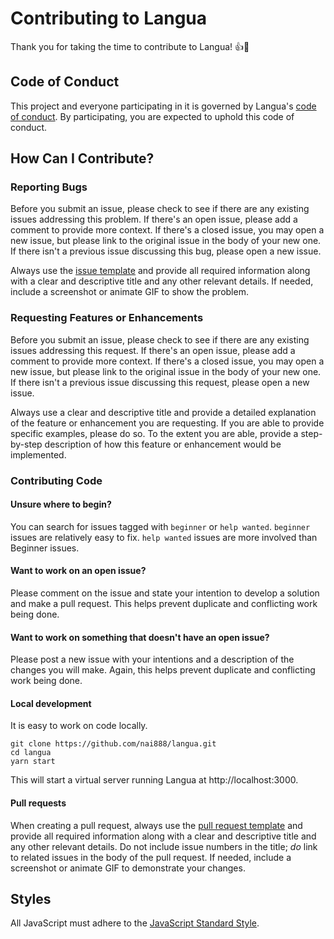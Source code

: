 # Contributing to Langua

Thank you for taking the time to contribute to Langua! :+1::tada:

## Code of Conduct

This project and everyone participating in it is governed by Langua's [code of conduct](https://github.com/nai888/langua/blob/master/CODE_OF_CONDUCT.md). By participating, you are expected to uphold this code of conduct.

## How Can I Contribute?

### Reporting Bugs

Before you submit an issue, please check to see if there are any existing issues addressing this problem. If there's an open issue, please add a comment to provide more context. If there's a closed issue, you may open a new issue, but please link to the original issue in the body of your new one. If there isn't a previous issue discussing this bug, please open a new issue.

Always use the [issue template](https://github.com/nai888/langua/blob/master/.github/ISSUE_TEMPLATE.md) and provide all required information along with a clear and descriptive title and any other relevant details. If needed, include a screenshot or animate GIF to show the problem.

### Requesting Features or Enhancements

Before you submit an issue, please check to see if there are any existing issues addressing this request. If there's an open issue, please add a comment to provide more context. If there's a closed issue, you may open a new issue, but please link to the original issue in the body of your new one. If there isn't a previous issue discussing this request, please open a new issue.

Always use a clear and descriptive title and provide a detailed explanation of the feature or enhancement you are requesting. If you are able to provide specific examples, please do so. To the extent you are able, provide a step-by-step description of how this feature or enhancement would be implemented.

### Contributing Code

#### Unsure where to begin?

You can search for issues tagged with `beginner` or `help wanted`. `beginner` issues are relatively easy to fix. `help wanted` issues are more involved than Beginner issues.

#### Want to work on an open issue?

Please comment on the issue and state your intention to develop a solution and make a pull request. This helps prevent duplicate and conflicting work being done.

#### Want to work on something that doesn't have an open issue?

Please post a new issue with your intentions and a description of the changes you will make. Again, this helps prevent duplicate and conflicting work being done.

#### Local development

It is easy to work on code locally.

```
git clone https://github.com/nai888/langua.git
cd langua
yarn start
```

This will start a virtual server running Langua at http://localhost:3000.

#### Pull requests

When creating a pull request, always use the [pull request template](https://github.com/nai888/langua/blob/master/.github/PULL_REQUEST_TEMPLATE.md) and provide all required information along with a clear and descriptive title and any other relevant details. Do not include issue numbers in the title; *do* link to related issues in the body of the pull request. If needed, include a screenshot or animate GIF to demonstrate your changes.

## Styles

All JavaScript must adhere to the [JavaScript Standard Style](https://standardjs.com/).

